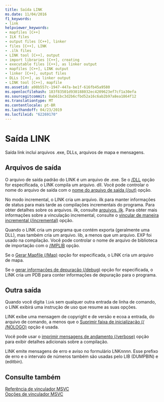 ```yaml
---
title: Saída LINK
ms.date: 11/04/2016
f1_keywords:
- link
helpviewer_keywords:
- mapfiles [C++]
- ILK files
- output files [C++], linker
- files [C++], LINK
- .ilk files
- LINK tool [C++], output
- import libraries [C++], creating
- executable files [C++], as linker output
- mapfiles [C++], LINK output
- linker [C++], output files
- DLLs [C++], as linker output
- LINK tool [C++], mapfile
ms.assetid: a98b557c-1947-447a-be1f-616fb45a9580
ms.openlocfilehash: 183f83501d930188032ec4209623ef7cf1a30efa
ms.sourcegitcommit: 0ab61bc3d2b6cfbd52a16c6ab2b97a8ea1864f12
ms.translationtype: MT
ms.contentlocale: pt-BR
ms.lasthandoff: 04/23/2019
ms.locfileid: "62269170"
---
```

# <a name="link-output"></a>Saída LINK

Saída link inclui arquivos .exe, DLLs, arquivos de mapa e mensagens.

##  <a name="_core_output_files"></a> Arquivos de saída

O arquivo de saída padrão do LINK é um arquivo de .exe. Se o [/DLL](dll-build-a-dll.md) opção for especificada, o LINK compila um arquivo. dll. Você pode controlar o nome do arquivo de saída com o [nome do arquivo de saída (/out)](out-output-file-name.md) opção.

No modo incremental, o LINK cria um arquivo. ilk para manter informações de status para mais tarde as compilações incrementais do programa. Para obter detalhes sobre os arquivos. ilk, consulte [arquivos. ilk](dot-ilk-files-as-linker-input.md). Para obter mais informações sobre a vinculação incremental, consulte o [vincular de maneira incremental (/incremental)](incremental-link-incrementally.md) opção.

Quando o LINK cria um programa que contém exporta (geralmente uma DLL), mas também cria um arquivo. lib, a menos que um arquivo. EXP foi usado na compilação. Você pode controlar o nome de arquivo de biblioteca de importação com o [/IMPLIB](implib-name-import-library.md) opção.

Se o [Gerar Mapfile (/Map)](map-generate-mapfile.md) opção for especificada, o LINK cria um arquivo de mapa.

Se o [gerar informações de depuração (/debug)](debug-generate-debug-info.md) opção for especificada, o LINK cria um PDB para conter informações de depuração para o programa.

##  <a name="_core_other_output"></a> Outra saída

Quando você digita `link` sem qualquer outra entrada de linha de comando, o LINK exibirá uma instrução de uso que resume as suas opções.

LINK exibe uma mensagem de copyright e de versão e ecoa a entrada, do arquivo de comando, a menos que o [Suprimir faixa de inicialização (/ /NOLOGO)](nologo-suppress-startup-banner-linker.md) opção é usada.

Você pode usar o [imprimir mensagens de andamento (/verbose)](verbose-print-progress-messages.md) opção para exibir detalhes adicionais sobre a compilação.

LINK emite mensagens de erro e aviso no formulário LNK*nnnn*. Esse prefixo de erro e o intervalo de números também são usadas pelo LIB (DUMPBIN) e (editbin).

## <a name="see-also"></a>Consulte também

[Referência de vinculador MSVC](linking.md)<br/>
[Opções de vinculador MSVC](linker-options.md)
